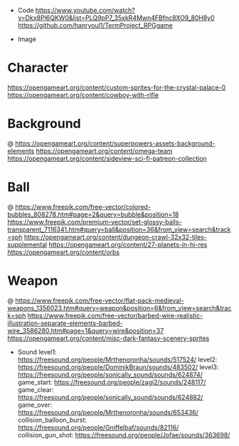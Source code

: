 - Code
https://www.youtube.com/watch?v=Dkx8Pl6QKW0&list=PLQ9pP7_35xkR4Mwn4FBfnc8XO9_80H8y0
https://github.com/hanryoul1/TermProject_RPGgame

- Image
# Character
https://opengameart.org/content/custom-sprites-for-the-crystal-palace-0
https://opengameart.org/content/cowboy-with-rifle

# Background
@ https://opengameart.org/content/superpowers-assets-background-elements
https://opengameart.org/content/omega-team
https://opengameart.org/content/sideview-sci-fi-patreon-collection

# Ball
@ https://www.freepik.com/free-vector/colored-bubbles_808278.htm#page=2&query=bubble&position=18
https://www.freepik.com/premium-vector/set-glossy-balls-transparent_7116341.htm#query=ball&position=36&from_view=search&track=sph
https://opengameart.org/content/dungeon-crawl-32x32-tiles-supplemental
https://opengameart.org/content/27-planets-in-hi-res
https://opengameart.org/content/orbs

# Weapon
@ https://www.freepik.com/free-vector/flat-pack-medieval-weapons_1356023.htm#query=weapon&position=6&from_view=search&track=sph
https://www.freepik.com/free-vector/barbed-wire-realistic-illustration-separate-elements-barbed-wire_3586280.htm#page=1&query=wire&position=37
https://opengameart.org/content/misc-dark-fantasy-scenery-sprites

- Sound
level1: https://freesound.org/people/Mrthenoronha/sounds/517524/
level2: https://freesound.org/people/DominikBraun/sounds/483502/
level3: https://freesound.org/people/sonically_sound/sounds/624874/
game_start: https://freesound.org/people/zagi2/sounds/248117/
game_clear: https://freesound.org/people/sonically_sound/sounds/624882/
game_over: https://freesound.org/people/Mrthenoronha/sounds/653436/
collision_balloon_burst: https://freesound.org/people/Gniffelbaf/sounds/82116/
collision_gun_shot: https://freesound.org/people/Jofae/sounds/363698/
